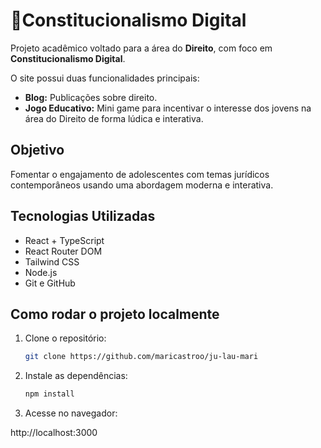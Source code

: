 # 📘Constitucionalismo Digital

Projeto acadêmico voltado para a área do **Direito**, com foco em **Constitucionalismo Digital**. 

O site possui duas funcionalidades principais:

- **Blog:** Publicações sobre direito.
- **Jogo Educativo:** Mini game para incentivar o interesse dos jovens na área do Direito de forma lúdica e interativa.

## Objetivo

Fomentar o engajamento de adolescentes com temas jurídicos contemporâneos usando uma abordagem moderna e interativa.

## Tecnologias Utilizadas

- React + TypeScript
- React Router DOM
- Tailwind CSS
- Node.js
- Git e GitHub

## Como rodar o projeto localmente

1. Clone o repositório:
   ```bash
   git clone https://github.com/maricastroo/ju-lau-mari
    ```

2. Instale as dependências:
    ```bash
    npm install
    ```

3. Acesse no navegador:

http://localhost:3000
